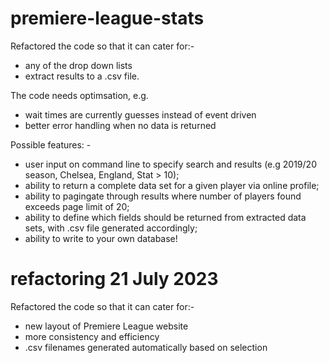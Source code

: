 # premiere-league-stats

Refactored the code so that it can cater for:- 
-   any of the drop down lists
-   extract results to a .csv file. 
 
The code needs optimsation, e.g. 
-   wait times are currently guesses instead of event driven 
-   better error handling when no data is returned

Possible features: -

-   user input on command line to specify search and results (e.g 2019/20 season, Chelsea, England, Stat > 10);
-   ability to return a complete data set for a given player via online profile;
-   ability to pagingate through results where number of players found exceeds page limit of 20;
-   ability to define which fields should be returned from extracted data sets, with .csv file generated accordingly;
-   ability to write to your own database!

# refactoring 21 July 2023

Refactored the code so that it can cater for:- 
-   new layout of Premiere League website
-   more consistency and efficiency
-   .csv filenames generated automatically based on selection